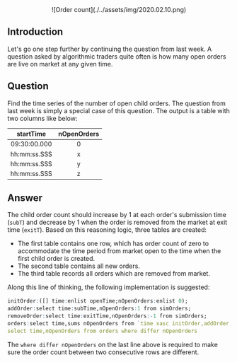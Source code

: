 <span style="display:block;text-align:center">
![Order count](./../assets/img/2020.02.10.png)
</span>


## Introduction
Let's go one step further by continuing the question from last week. A question asked by algorithmic traders quite often is how many open orders are live on market at any given time.

## Question
Find the time series of the number of open child orders. The question from last week is simply a special case of this question. The output is a table with two columns like below:

|  startTime   | nOpenOrders |
|:------------:|:-----------:|
| 09:30:00.000 |      0      |
| hh:mm:ss.SSS |      x      |
| hh:mm:ss.SSS |      y      |
| hh:mm:ss.SSS |      z      |

## Answer
The child order count should increase by 1 at each order's submission time (``subT``) and decrease by 1 when the order is removed from the market at exit time (``exitT``). Based on this reasoning logic, three tables are created:

- The first table contains one row, which has order count of zero to accommodate the time period from market open to the time when the first child order is created.
- The second table contains all new orders.
- The third table records all orders which are removed from market.

Along this line of thinking, the following implementation is suggested:

```q
initOrder:([] time:enlist openTime;nOpenOrders:enlist 0);
addOrder:select time:subTime,nOpenOrders:1 from simOrders;
removeOrder:select time:exitTime,nOpenOrders:-1 from simOrders;
orders:select time,sums nOpenOrders from `time xasc initOrder,addOrder,removeOrder;
select time,nOpenOrders from orders where differ nOpenOrders
```

The ``where differ nOpenOrders`` on the last line above is required to make sure the order count between two consecutive rows are different.
